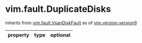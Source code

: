 vim.fault.DuplicateDisks
========================
inherits from [vim.fault.VsanDiskFault](docs/vim.fault.VsanDiskFault.md)
as of [vim.version.version9](docs/vim.version.md)

| property | type | optional |
|:---------|:-----|:---------|
